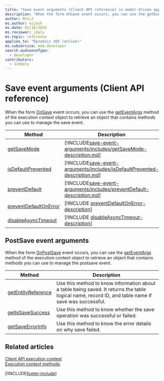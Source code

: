 ```yaml
---
title: "Save event arguments (Client API reference) in model-driven apps"
description: "When the form OnSave event occurs, you can use the getEventArgs method of the execution context object to retrieve an object that contains methods you can use to manage the save event."
author: MitiJ
ms.author: mijosh
ms.date: 01/16/2024
ms.reviewer: jdaly
ms.topic: reference
applies_to: "Dynamics 365 (online)"
ms.subservice: mda-developer
search.audienceType: 
  - developer
contributors:
  - JimDaly
---
```

# Save event arguments (Client API reference)

When the form [OnSave](events/form-onsave.md) event occurs, you can use the [getEventArgs](executioncontext/getEventArgs.md) method of the execution context object to retrieve an object that contains methods you can use to manage the save event.

|Method|Description|
|----|----|
|[getSaveMode](save-event-arguments/getSaveMode.md)|[!INCLUDE[save-event-arguments/includes/getSaveMode-description.md](save-event-arguments/includes/getSaveMode-description.md)]|
|[isDefaultPrevented](save-event-arguments/isDefaultPrevented.md)|[!INCLUDE[save-event-arguments/includes/isDefaultPrevented-description.md](save-event-arguments/includes/isDefaultPrevented-description.md)]|
|[preventDefault](save-event-arguments/preventDefault.md)|[!INCLUDE[save-event-arguments/includes/preventDefault-description.md](save-event-arguments/includes/preventDefault-description.md)]|
|[preventDefaultOnError](save-event-arguments/preventDefaultOnError.md)|[!INCLUDE [preventDefaultOnError-description](save-event-arguments/includes/preventDefaultOnError-description.md)]|
|[disableAsyncTimeout](save-event-arguments/disableasynctimeout.md)|[!INCLUDE [disableAsyncTimeout-description](save-event-arguments/includes/disableAsyncTimeout-description.md)]|

## PostSave event arguments

When the form [OnPostSave](events/postsave.md) event occurs, you can use the [getEventArgs](executioncontext/getEventArgs.md) method of the execution context object to retrieve an object that contains methods you can use to manage the postsave event.

|Method|Description|
|----|----|
|[getEntityReference](save-event-arguments/getEntityReference.md)|Use this method to know information about a table being saved. It returns the table logical name, record ID, and table name if save was successful.|
|[getIsSaveSuccess](save-event-arguments/getIsSaveSuccess.md)|Use this method to know whether the save operation was successful or failed.|
|[getSaveErrorInfo](save-event-arguments/getSaveErrorInfo.md)|Use this method to know the error details on why save failed.|

## Related articles

[Client API execution context](../clientapi-execution-context.md)   
[Execution context methods](execution-context.md)


[!INCLUDE[footer-include](../../../../includes/footer-banner.md)]
